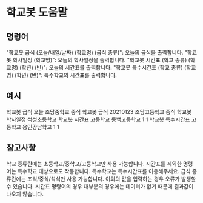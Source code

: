 # 학교봇 도움말
## 명령어
"학교봇 급식 (오늘/내일/날짜) (학교명) (급식 종류)": 오늘의 급식을 출력합니다.
"학교봇 학사일정 (학교명)": 오늘의 학사일정을 출력합니다.
"학교봇 시간표 (학교 종류) (학교명) (학년) (반)": 오늘의 시간표를 출력합니다.
"학교봇 특수시간표 (학교 종류) (학교명) (학년) (반)": 특수학교의 시간표를 출력합니다.
## 예시
학교봇 급식 오늘 초당중학교 중식
학교봇 급식 20210123 초당고등학교 중식
학교봇 학사일정 석성초등학교
학교봇 시간표 고등학교 동백고등학교 1 1
학교봇 특수시간표 고등학교 용인강남학교 1 1
## 참고사항
학교 종류란에는 초등학교/중학교/고등학교만 사용 가능합니다.
시간표를 제외한 명령어는 특수학교 대상으로도 작동합니다. 특수학교는 특수시간표를 이용해주세요.
급식 종류란에는 조식/중식/석식만 사용 가능합니다. 이외의 값을 입력하는 경우 오류가 발생할 수 있습니다.
시간표 명령어의 경우 대부분의 경우에는 데이터가 없기 때문에 결과값이 나오지 않습니다.